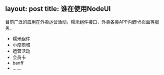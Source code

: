 layout: post
title: 谁在使用NodeUI
---

目前广泛的应用在外卖运营活动，糯米组件接口，外卖各类APP内嵌h5页面等服务。

- 糯米组件
- 小度商城
- 运营活动
- 会员卡
- banff
- .......